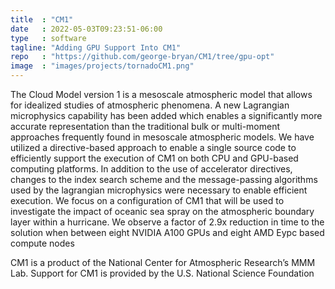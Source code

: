 ```yaml
---
title  : "CM1"
date   : 2022-05-03T09:23:51-06:00
type   : software
tagline: "Adding GPU Support Into CM1"
repo   : "https://github.com/george-bryan/CM1/tree/gpu-opt"
image  : "images/projects/tornadoCM1.png"
---
```

The Cloud Model version 1 is a mesoscale atmospheric model that
allows for idealized studies of atmospheric phenomena. A new
Lagrangian microphysics capability has been added which enables
a significantly more accurate representation than the traditional
bulk or multi-moment approaches frequently found in mesoscale
atmospheric models. We have utilized a directive-based approach
to enable a single source code to efficiently support the execution of
CM1 on both CPU and GPU-based computing platforms. In addition
to the use of accelerator directives, changes to the index search
scheme and the message-passing algorithms used by the lagrangian
microphysics were necessary to enable efficient execution. We focus
on a configuration of CM1 that will be used to investigate the impact
of oceanic sea spray on the atmospheric boundary layer within
a hurricane. We observe a factor of 2.9x reduction in time to the
solution when between eight NVIDIA A100 GPUs and eight AMD
Eypc based compute nodes

CM1 is a product of the National Center for Atmospheric Research’s MMM Lab. Support for CM1 is provided by the U.S. National Science Foundation 
